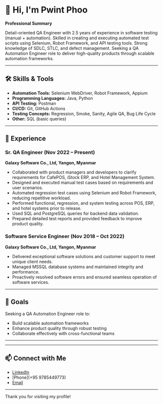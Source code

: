 # 👋 Hi, I'm Pwint Phoo

**Professional Summary**

Detail-oriented QA Engineer with 2.5 years of experience in software testing (manual + automation). Skilled in creating and executing automated test scripts using Selenium, Robot Framework, and API testing tools. Strong knowledge of SDLC, STLC, and defect management. Seeking a QA Automation Engineer role to deliver high-quality products through scalable automation frameworks.

---

## 🛠️ Skills & Tools

- **Automation Tools:** Selenium WebDriver, Robot Framework, Appium  
- **Programming Languages:** Java, Python  
- **API Testing:** Postman  
- **CI/CD:** Git, GitHub Actions  
- **Testing Concepts:** Regression, Smoke, Sanity, Agile QA, Bug Life Cycle  
- **Other:** SQL (basic queries)

---

## 💼 Experience

### Sr. QA Engineer (Nov 2022 – Present)  
**Galaxy Software Co., Ltd, Yangon, Myanmar**
- Collaborated with product managers and developers to clarify requirements for CafePOS, iStock ERP, and Hotel Management System.
- Designed and executed manual test cases based on requirements and user scenarios.
- Automated regression test cases using Selenium and Robot Framework, reducing repetitive workload.
- Performed functional, regression, and system testing across POS, ERP, and hotel systems prior to release.
- Used SQL and PostgreSQL queries for backend data validation.
- Prepared detailed test reports and provided feedback to improve product quality.

### Software Service Engineer (Nov 2018 – Oct 2022)  
**Galaxy Software Co., Ltd, Yangon, Myanmar**
- Delivered exceptional software solutions and customer support to meet unique client needs.
- Managed MSSQL database systems and maintained integrity and performance.
- Proactively resolved software errors and ensured seamless operation of software services.

---

## 🚀 Goals

Seeking a QA Automation Engineer role to:
- Build scalable automation frameworks
- Enhance product quality through robust testing
- Collaborate effectively with cross-functional teams

---

<!-- Optionally add social/contact links below if you change your mind! -->
<!--
## 📫 Connect with Me

- [LinkedIn](#)
- [Phone](09 785449773)
- [Email](pwintphoomay.95@gmail.com)
-->

---


## 📫 Connect with Me

- [LinkedIn](#)
- [Phone](+95 9785449773)
- [Email](pwintphoomay.95@gmail.com)



---

Thank you for visiting my profile!
